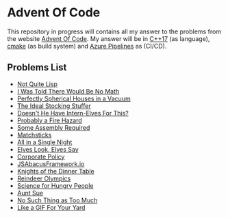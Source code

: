 # Advent Of Code

This repository in progress will contains all my answer to the problems from the website [Advent Of Code](https://adventofcode.com).
My answer will be in [C++17](https://en.cppreference.com/w/cpp/language) (as language), [cmake](https://cmake.org/) (as build system) and [Azure Pipelines](https://dev.azure.com/xavierjouvenot/10xLearner) as (CI/CD).

## Problems List

- [Not Quite Lisp](2015/Day1)
- [I Was Told There Would Be No Math](2015/Day2)
- [Perfectly Spherical Houses in a Vacuum](2015/Day3)
- [The Ideal Stocking Stuffer](2015/Day4)
- [Doesn't He Have Intern-Elves For This?](2015/Day5)
- [Probably a Fire Hazard](2015/Day6)
- [Some Assembly Required](2015/Day7)
- [Matchsticks](2015/Day8)
- [All in a Single Night](2015/Day9)
- [Elves Look, Elves Say](2015/Day10)
- [Corporate Policy](2015/Day11)
- [JSAbacusFramework.io](2015/Day12)
- [Knights of the Dinner Table](2015/Day13)
- [Reindeer Olympics](2015/Day14)
- [Science for Hungry People](2015/Day15)
- [Aunt Sue](2015/Day16)
- [No Such Thing as Too Much](2015/Day17)
- [Like a GIF For Your Yard](2015/Day18)

